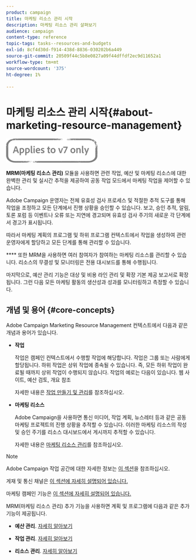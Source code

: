```yaml
---
product: campaign
title: 마케팅 리소스 관리 시작
description: 마케팅 리소스 관리 살펴보기
audience: campaign
content-type: reference
topic-tags: tasks--resources-and-budgets
exl-id: 8cf4d30d-f914-438d-8836-030202b6a449
source-git-commit: 20509f44c5b8e0827a09f44dffdf2ec9d11652a1
workflow-type: tm+mt
source-wordcount: '375'
ht-degree: 1%

---
```


# 마케팅 리소스 관리 시작{#about-marketing-resource-management}

![](../../assets/v7-only.svg)

**MRM(마케팅 리소스 관리)** 모듈을 사용하면 관련 작업, 예산 및 마케팅 리소스에 대한 완벽한 관리 및 실시간 추적을 제공하여 공동 작업 모드에서 마케팅 작업을 제어할 수 있습니다.

Adobe Campaign 운영자는 전체 유효성 검사 프로세스 및 적절한 추적 도구를 통해 작업을 조정하고 모든 단계에서 진행 상황을 승인할 수 있습니다. 보고, 승인 추적, 알림, 토론 포럼 등 이벤트나 오류 또는 지연에 경고되며 유효성 검사 주기의 새로운 각 단계에서 경고가 표시됩니다.

따라서 마케팅 계획의 프로그램 및 하위 프로그램 컨텍스트에서 작업을 생성하여 관련 운영자에게 할당하고 모든 단계를 통해 관리할 수 있습니다.

**** 또한 MRM을 사용하면 여러 참여자가 참여하는 마케팅 리소스를 관리할 수 있습니다. 리소스의 무결성 및 모니터링은 전용 대시보드를 통해 수행됩니다.

마지막으로, 예산 관리 기능은 대상 및 비용 라인 관리 및 확장 기본 제공 보고서로 확장됩니다. 그런 다음 모든 마케팅 활동의 생산성과 성과를 모니터링하고 측정할 수 있습니다.

## 개념 및 용어 {#core-concepts}

Adobe Campaign Marketing Resource Management 컨텍스트에서 다음과 같은 개념과 용어가 있습니다.

* **작업**

   작업은 캠페인 컨텍스트에서 수행할 작업에 해당합니다. 작업은 그룹 또는 사람에게 할당됩니다. 하위 작업은 상위 작업에 종속될 수 있습니다. 즉, 모든 하위 작업이 완료될 때까지 상위 작업이 수행되지 않습니다. 작업의 예로는 다음이 있습니다. 웹 사이트, 예산 검토, 개요 참조

   자세한 내용은 [작업 만들기 및 관리](../../mrm/using/creating-and-managing-tasks.md)를 참조하십시오.

* **마케팅 리소스**

   Adobe Campaign을 사용하면 통신 미디어, 작업 계획, 뉴스레터 등과 같은 공동 마케팅 프로젝트의 진행 상황을 추적할 수 있습니다. 이러한 마케팅 리소스의 작성 및 승인 주기를 리소스 대시보드에서 게시까지 추적할 수 있습니다.

   자세한 내용은 [마케팅 리소스 관리](../../mrm/using/managing-marketing-resources.md)를 참조하십시오.

>[!NOTE]
>
>Adobe Campaign 작업 공간에 대한 자세한 정보는 [이 섹션](../../platform/using/adobe-campaign-workspace.md)을 참조하십시오.
>  
>게재 및 통신 채널은 [이 섹션에 자세히 설명되어 있습니다.](../../delivery/using/steps-about-delivery-creation-steps.md)
>
>마케팅 캠페인 기능은 [이 섹션에 자세히 설명되어 있습니다.](../../campaign/using/accessing-marketing-campaigns.md)

MRM(마케팅 리소스 관리) 추가 기능을 사용하면 계획 및 프로그램에 다음과 같은 추가 기능이 제공됩니다.

* **예산 관리**. [자세히 알아보기](../../mrm/using/controlling-costs.md)

* **작업 관리**. [자세히 알아보기](../../mrm/using/creating-and-managing-tasks.md)

* **리소스 관리**. [자세히 알아보기](../../mrm/using/managing-marketing-resources.md)
